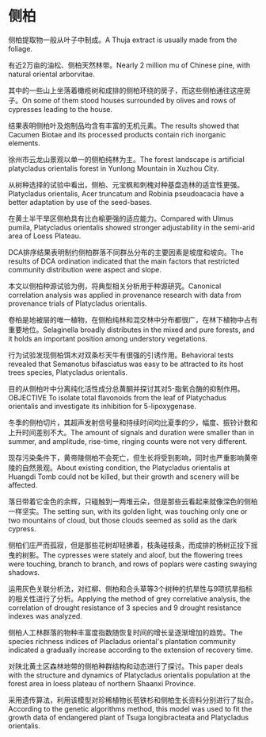 # 侧柏

<p><span class="chinese">侧柏提取物一般从叶子中制成。</span><span class="english">A Thuja extract is usually made from the foliage.</span></p>

<p><span class="chinese">有近2万亩的油松、侧柏天然林带。</span><span class="english">Nearly 2 million mu of Chinese pine, with natural oriental arborvitae.</span></p>

<p><span class="chinese">其中的一些山上坐落着橄榄树和成排的侧柏环绕的房子，而这些侧柏通往这座房子。</span><span class="english">On some of them stood houses surrounded by olives and rows of cypresses leading to the house.</span></p>

<p><span class="chinese">结果表明侧柏叶及炮制品均含有丰富的无机元素。</span><span class="english">The results showed that Cacumen Biotae and its processed products contain rich inorganic elements.</span></p>

<p><span class="chinese">徐州市云龙山景观以单一的侧柏纯林为主。</span><span class="english">The forest landscape is artificial platycladus orientalis forest in Yunlong Mountain in Xuzhou City.</span></p>

<p><span class="chinese">从树种选择的试验中看出，侧柏、元宝枫和刺槐对种基盘造林的适宜性更强。</span><span class="english">Platycladus orientalis, Acer truncatum and Robinia pseudoacacia have a better adaptation by use of the seed-bases.</span></p>

<p><span class="chinese">在黄土半干旱区侧柏具有比白榆更强的适应能力。</span><span class="english">Compared with Ulmus pumila, Platycladus orientalis showed stronger adjustability in the semi-arid area of Loess Plateau.</span></p>

<p><span class="chinese">DCA排序结果表明制约侧柏群落不同群丛分布的主要因素是坡度和坡向。</span><span class="english">The results of DCA ordination indicated that the main factors that restricted community distribution were aspect and slope.</span></p>

<p><span class="chinese">本文以侧柏种源试验为例，将典型相关分析用于种源研究。</span><span class="english">Canonical correlation analysis was applied in provenance research with data from provenance trials of Platycladus orientalis.</span></p>

<p><span class="chinese">卷柏是地被层的唯一植物，在侧柏纯林和混交林中分布都很广，在林下植物中占有重要地位。</span><span class="english">Selaginella broadly distributes in the mixed and pure forests, and it holds an important position among understory vegetations.</span></p>

<p><span class="chinese">行为试验发现侧柏饵木对双条杉天牛有很强的引诱作用。</span><span class="english">Behavioral tests revealed that Semanotus bifasciatus was easy to be attracted to its host trees species, Platycladus orientalis.</span></p>

<p><span class="chinese">目的从侧柏叶中分离纯化活性成分总黄酮并探讨其对5-脂氧合酶的抑制作用。</span><span class="english">OBJECTIVE To isolate total flavonoids from the leaf of Platychadus orientalis and investigate its inhibition for 5-lipoxygenase.</span></p>

<p><span class="chinese">冬季的侧柏切片，其超声发射信号量和持续时间均比夏季的少，幅度、振铃计数和上升时间差别不大。</span><span class="english">The amount of signals and duration were smaller than in summer, and amplitude, rise-time, ringing counts were not very different.</span></p>

<p><span class="chinese">现存污染条件下，黄帝陵侧柏不会死亡，但生长将受到影响，同时也严重影响黄帝陵的自然景观。</span><span class="english">About existing condition, the Platycladus orientalis at Huangdi Tomb could not be killed, but their growth and scenery will be affected.</span></p>

<p><span class="chinese">落日带着它金色的余辉，只碰触到一两堆云朵，但是那些云看起来就像深色的侧柏一样坚实。</span><span class="english">The setting sun, with its golden light, was touching only one or two mountains of cloud, but those clouds seemed as solid as the dark cypress.</span></p>

<p><span class="chinese">侧柏们庄严而孤寂，但是那些花树却轻拂着，枝条碰枝条，而成排的杨树正投下摇曳的树影。</span><span class="english">The cypresses were stately and aloof, but the flowering trees were touching, branch to branch, and rows of poplars were casting swaying shadows.</span></p>

<p><span class="chinese">运用灰色关联分析法，对红柳、侧柏和合头草等3个树种的抗旱性与9项抗旱指标的相关性进行了分析。</span><span class="english">Applying the method of grey correlative analysis, the correlation of drought resistance of 3 species and 9 drought resistance indexes was analyzed.</span></p>

<p><span class="chinese">侧柏人工林群落的物种丰富度指数随恢复时间的增长呈逐渐增加的趋势。</span><span class="english">The species richness indices of Placladus oriental's plantation community indicated a gradually increase according to the extension of recovery time.</span></p>

<p><span class="chinese">对陕北黄土区森林地带的侧柏种群结构和动态进行了探讨。</span><span class="english">This paper deals with the structure and dynamics of Platycladus orientalis population at the forest area in loess plateau of northern Shaanxi Province.</span></p>

<p><span class="chinese">采用遗传算法，利用该模型对珍稀植物长苞铁杉和侧柏生长资料分别进行了拟合。</span><span class="english">According to the genetic algorithms method, this model was used to fit the growth data of endangered plant of Tsuga longibracteata and Platycladus orientalis.</span></p>

